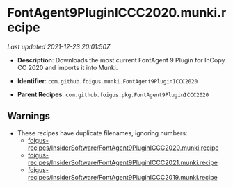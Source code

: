 # FontAgent9PluginICCC2020.munki.recipe

_Last updated 2021-12-23 20:01:50Z_

- **Description**: Downloads the most current FontAgent 9 Plugin for InCopy CC 2020 and imports it into Munki.

- **Identifier**: `com.github.foigus.munki.FontAgent9PluginICCC2020`

- **Parent Recipes**: `com.github.foigus.pkg.FontAgent9PluginICCC2020`


## Warnings

- These recipes have duplicate filenames, ignoring numbers:
    - [foigus-recipes/InsiderSoftware/FontAgent9PluginICCC2020.munki.recipe](/autopkg-dupe-tracker/foigus-recipes/InsiderSoftware/FontAgent9PluginICCC2020.munki.recipe)
    - [foigus-recipes/InsiderSoftware/FontAgent9PluginICCC2021.munki.recipe](/autopkg-dupe-tracker/foigus-recipes/InsiderSoftware/FontAgent9PluginICCC2021.munki.recipe)
    - [foigus-recipes/InsiderSoftware/FontAgent9PluginICCC2019.munki.recipe](/autopkg-dupe-tracker/foigus-recipes/InsiderSoftware/FontAgent9PluginICCC2019.munki.recipe)